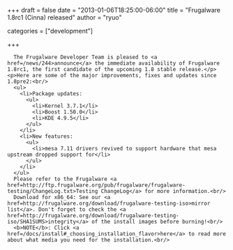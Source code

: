 
+++
draft = false
date = "2013-01-06T18:25:00-06:00"
title = "Frugalware 1.8rc1 (Cinna) released"
author = "ryuo"

categories = ["development"]

+++

      The Frugalware Developer Team is pleased to <a href=/news/244>announce</a> the immediate availability of Frugalware 1.8rc1, the first candidate of the upcoming 1.8 stable release.</p>
    <p>Here are some of the major improvements, fixes and updates since 1.8pre2:<br/>
      <ul>
        <li>Package updates:
          <ul>
            <li>Kernel 3.7.1</li>
            <li>Boost 1.50.0</li>
            <li>KDE 4.9.5</li>
          </ul>
        </li>
        <li>New features:
          <ul>
            <li>mesa 7.11 drivers revived to support hardware that mesa upstream dropped support for</li>
          </ul>
        </li>
      </ul>
      Please refer to the Frugalware <a href=http://ftp.frugalware.org/pub/frugalware/frugalware-testing/ChangeLog.txt>Testing ChangeLog</a> for more information.<br/>
      Download for x86_64: See our <a href=http://frugalware.org/download/frugalware-testing-iso>mirror list</a>. Don't forget to check the <a href=http://frugalware.org/download/frugalware-testing-iso/SHA1SUMS>integrity</a> of the install images before burning!<br/>
      <b>NOTE</b>: Click <a href=/docs/install#_choosing_installation_flavor>here</a> to read more about what media you need for the installation.<br/>
        
    